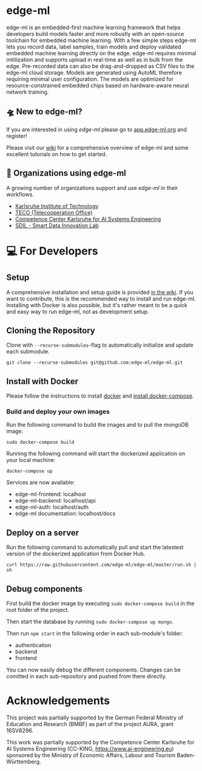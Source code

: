 # edge-ml
edge-ml is an embedded-first machine learning framework that helps developers build models faster and more robustly with an open-source toolchain for embedded machine learning. With a few simple steps edge-ml lets you record data, label samples, train models and deploy validated embedded machine learning directly on the edge. edge-ml requires minimal initilization and supports upload in real-time as well as in bulk from the edge. Pre-recorded data can also be drag-and-dropped as CSV files to the edge-ml cloud storage. Models are generated using AutoML therefore requiring minimal user configuration. The models are optimized for resource-constrained embedded chips based on hardware-aware neural network training.

## 🛸 New to edge-ml?
If you are interested in using _edge-ml_ please go to [app.edge-ml.org](https://app.edge-ml.org) and register!

Please visit our [wiki](https://github.com/edge-ml/edge-ml/wiki) for a comprehensive overview of edge-ml and some excellent tutorials on how to get started. 

## 🌟 Organizations using edge-ml
A growing number of organizations support and use _edge-ml_ in their workflows.
- [Karlsruhe Institute of Technology](https://kit.edu)
- [TECO (Telecooperation Office)](https://teco.edu)
- [Competence Center Karlsruhe for AI Systems Engineering](https://www.ai-engineering.eu)
- [SDIL - Smart Data Innovation Lab](https://www.sdil.de/de/home-page)

# 💻 For Developers

## Setup

A comprehensive installation and setup guide is provided [in the wiki](https://github.com/edge-ml/edge-ml/wiki#Installation-Guide).
If you want to contribute, this is the recommended way to install and run edge-ml. 
Installing with Docker is also possible, but it's rather meant to be a quick and easy way to run edge-ml, not as development setup.

## Cloning the Repository

Clone with `--recurse-submodules`-flag to automatically initialize and update each submodule.

```
git clone --recurse-submodules git@github.com:edge-ml/edge-ml.git
```

## Install with Docker
Please follow the instructions to install <a href="https://docs.docker.com/install/"> 
docker</a> and <a href="https://docs.docker.com/compose/install/">install docker-compose</a>.

### Build and deploy your own images

Run the following command to build the images and to pull the mongoDB image.

```
sudo docker-compose build
```

Running the following command will start the dockerized application on your local machine:

```
docker-compose up
```
Services are now available:
* edge-ml-frontend: localhost
* edge-ml-backend: localhost/api
* edge-ml-auth: localhost/auth
* edge-ml documentation: localhost/docs


## Deploy on a server

Run the following command to automatically pull and start the latestest version of the dockerized application from Docker Hub.
```
curl https://raw.githubusercontent.com/edge-ml/edge-ml/master/run.sh | sh
```

## Debug components
First build the docker image by executing `sudo docker-compose build` in the root folder of the project.

Then start the database by running `sudo docker-compose up mongo`.

Then run `npm start` in the following order in each sub-module's folder:
- authentication
- backend
- frontend

You can now easily debug the different components. Changes can be comitted in each sub-repository and pushed from there directly.


# Acknowledgements
This project was partially supported by the German Federal Ministry of Education and Research (BMBF) as part of the project AURA, grant 16SV8296.

This work was partially supported by the Competence Center Karlsruhe for AI Systems Engineering (CC-KING, https://www.ai-engineering.eu)
sponsored by the Ministry of Economic Affairs, Labour and Tourism Baden-Württemberg. 
